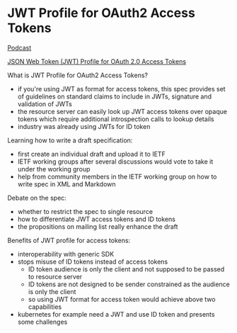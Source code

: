 # JWT Profile for OAuth2 Access Tokens

[Podcast](https://identityunlocked.auth0.com/public/49/Identity%2C-Unlocked.--bed7fada/7efd0ecb)

[JSON Web Token (JWT) Profile for OAuth 2.0 Access Tokens](https://datatracker.ietf.org/doc/html/draft-ietf-oauth-access-token-jwt)

What is JWT Profile for OAuth2 Access Tokens?
- if you're using JWT as format for access tokens, this spec provides set of guidelines on standard claims to include in JWTs, signature and validation of JWTs
- the resource server can easily look up JWT access tokens over opaque tokens which require additional introspection calls to lookup details
- industry was already using JWTs for ID token

Learning how to write a draft specification:
- first create an individual draft and upload it to IETF 
- IETF working groups after several discussions would vote to take it under the working group
- help from community members in the IETF working group on how to write spec in XML and Markdown

Debate on the spec:
- whether to restrict the spec to single resource
- how to differentiate JWT access tokens and ID tokens
- the propositions on mailing list really enhance the draft

Benefits of JWT profile for access tokens:
- interoperability with generic SDK 
- stops misuse of ID tokens instead of access tokens
  - ID token audience is only the client and not supposed to be passed to resource server
  - ID tokens are not designed to be sender constrained as the audience is only the client
  - so using JWT format for access token would achieve above two capabilities
- kubernetes for example need a JWT and use ID token and presents some challenges

